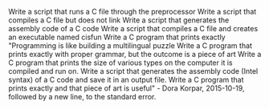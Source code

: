 Write a script that runs a C file through the preprocessor
Write a script that compiles a C file but does not link
Write a script that generates the assembly code of a C code
Write a script that compiles a C file and creates an executable named cisfun
Write a C program that prints exactly "Programming is like building a multilingual puzzle
Write a C program that prints exactly with proper grammar, but the outcome is a piece of art
Write a C program that prints the size of various types on the computer it is compiled and run on.
Write a script that generates the assembly code (Intel syntax) of a C code and save it in an output file.
Write a C program that prints exactly and that piece of art is useful" - Dora Korpar, 2015-10-19, followed by a new line, to the standard error.
